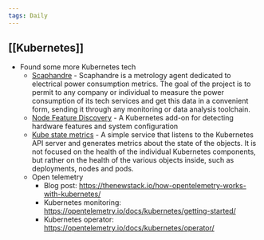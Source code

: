 ```yaml
---
tags: Daily
---
```


## [[Kubernetes]]

- Found some more Kubernetes tech
  - [Scaphandre](https://github.com/hubblo-org/scaphandre) - Scaphandre is a metrology agent dedicated to electrical power consumption metrics. The goal of the project is to permit to any company or individual to measure the power consumption of its tech services and get this data in a convenient form, sending it through any monitoring or data analysis toolchain.
  - [Node Feature Discovery](https://github.com/kubernetes-sigs/node-feature-discovery) - A Kubernetes add-on for detecting hardware features and system configuration
  - [Kube state metrics](https://github.com/kubernetes/kube-state-metrics) - A simple service that listens to the Kubernetes API server and generates metrics about the state of the objects. It is not focused on the health of the individual Kubernetes components, but rather on the health of the various objects inside, such as deployments, nodes and pods.
  - Open telemetry
    - Blog post: https://thenewstack.io/how-opentelemetry-works-with-kubernetes/
    - Kubernetes monitoring: https://opentelemetry.io/docs/kubernetes/getting-started/
    - Kubernetes operator: https://opentelemetry.io/docs/kubernetes/operator/